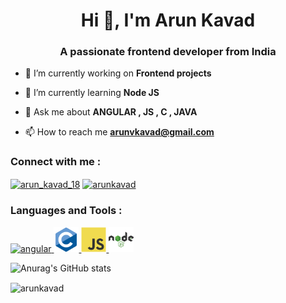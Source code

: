 <h1 align="center">Hi 👋, I'm Arun Kavad</h1>
<h3 align="center">A passionate frontend developer from India</h3>

- 🔭 I’m currently working on **Frontend projects**

- 🌱 I’m currently learning **Node JS**

- 💬 Ask me about **ANGULAR , JS , C , JAVA**

- 📫 How to reach me **arunvkavad@gmail.com**

<h3 align="left">Connect with me : </h3>
<p align="left">
<a href="https://twitter.com/arun_kavad_18" target="blank"><img align="center" src="https://raw.githubusercontent.com/rahuldkjain/github-profile-readme-generator/master/src/images/icons/Social/twitter.svg" alt="arun_kavad_18" height="30" width="40" /></a>
<a href="https://instagram.com/arunkavad" target="blank"><img align="center" src="https://raw.githubusercontent.com/rahuldkjain/github-profile-readme-generator/master/src/images/icons/Social/instagram.svg" alt="arunkavad" height="30" width="40" /></a>
</p>

<h3 align="left">Languages and Tools : </h3>
<p align="left"> <a href="https://angular.io" target="_blank" rel="noreferrer"> <img src="https://angular.io/assets/images/logos/angular/angular.svg" alt="angular" width="40" height="40"/> </a> <a href="https://www.cprogramming.com/" target="_blank" rel="noreferrer"> <img src="https://raw.githubusercontent.com/devicons/devicon/master/icons/c/c-original.svg" alt="c" width="40" height="40"/> </a> <a href="https://developer.mozilla.org/en-US/docs/Web/JavaScript" target="_blank" rel="noreferrer"> <img src="https://raw.githubusercontent.com/devicons/devicon/master/icons/javascript/javascript-original.svg" alt="javascript" width="40" height="40"/> </a> <a href="https://nodejs.org" target="_blank" rel="noreferrer"> <img src="https://raw.githubusercontent.com/devicons/devicon/master/icons/nodejs/nodejs-original-wordmark.svg" alt="nodejs" width="40" height="40"/> </a> </p>

![Anurag's GitHub stats](https://github-readme-stats.vercel.app/api?username=arunkavad&theme=shadow_blue&show_icons=true)

<p><img align="center" src="https://github-readme-streak-stats.herokuapp.com/?user=arunkavad&" alt="arunkavad" /></p>
